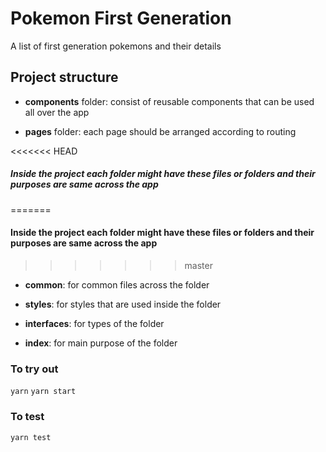 # Pokemon First Generation

A list of first generation pokemons and their details

## Project structure

- **components** folder: consist of reusable components that can be used all over the app

- **pages** folder: each page should be arranged according to routing

<<<<<<< HEAD
##### Inside the project each folder might have these files or folders and their purposes are same across the app
=======
#### Inside the project each folder might have these files or folders and their purposes are same across the app
>>>>>>> master

- **common**: for common files across the folder

- **styles**: for styles that are used inside the folder

- **interfaces**: for types of the folder

- **index**: for main purpose of the folder

### To try out

`yarn`
`yarn start`

### To test

`yarn test`
